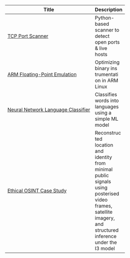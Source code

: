 | Title                                | Description                                                                                                                                                                                                             |
|--------------------------------------|-------------------------------------------------------------------------------------------------------------------------------------------------------------------------------------------------------------------------|
| <a href="https://github.com/mbeardwell/simple-port-scanner">TCP Port Scanner</a>                   | Python-<br>based<br>scanner to<br>detect<br>open ports<br>& live<br>hosts                                                                                                                                               |
| <a href="https://github.com/mbeardwell/arm-fp-emu">ARM Floating-Point Emulation</a>       | Optimizing<br>binary ins<br>trumentati<br>on in ARM<br>Linux                                                                                                                                                            |
| <a href="https://github.com/mbeardwell/language-guesser">Neural Network Language Classifier</a> | Classifies<br>words into<br>languages<br>using a<br>simple ML<br>model                                                                                                                                                  |
| <a href="https://github.com/mbeardwell/osint-i3-case-study">Ethical OSINT Case Study</a>           | Reconstruc<br>ted<br>location<br>and<br>identity<br>from<br>minimal<br>public<br>signals<br>using<br>posterised<br>video<br>frames,<br>satellite<br>imagery,<br>and<br>structured<br>inference<br>under the<br>I3 model |